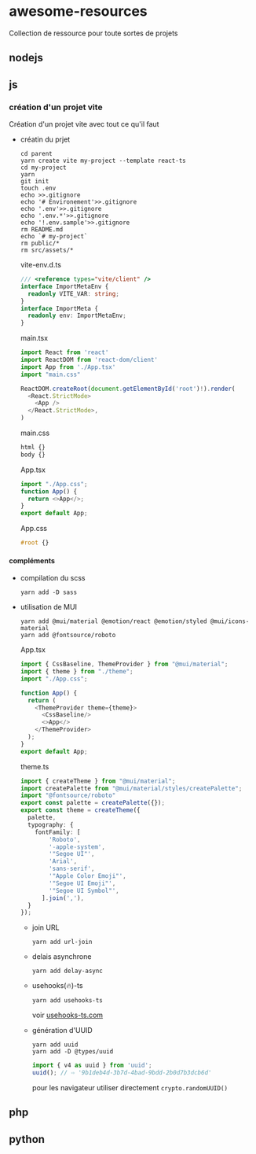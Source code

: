 # awesome-resources
Collection de ressource pour toute sortes de projets

## nodejs

## js

### création d'un projet vite

Création d'un projet vite avec tout ce qu'il faut

- créatin du prjet
  ```shell
  cd parent
  yarn create vite my-project --template react-ts
  cd my-project
  yarn
  git init
  touch .env
  echo >>.gitignore
  echo '# Environement'>>.gitignore
  echo '.env'>>.gitignore
  echo '.env.*'>>.gitignore
  echo '!.env.sample'>>.gitignore
  rm README.md
  echo `# my-project`
  rm public/*
  rm src/assets/*
  ```

  vite-env.d.ts
  ```typescript
  /// <reference types="vite/client" />
  interface ImportMetaEnv {
    readonly VITE_VAR: string;
  }  
  interface ImportMeta {
    readonly env: ImportMetaEnv;
  }
  ```
  main.tsx
  ```typescript
  import React from 'react'
  import ReactDOM from 'react-dom/client'
  import App from './App.tsx'
  import "main.css"
  
  ReactDOM.createRoot(document.getElementById('root')!).render(
    <React.StrictMode>
      <App />
    </React.StrictMode>,
  )
  ```
  main.css
  ```css
  html {}
  body {}
  ```
  App.tsx
  ```typescript
  import "./App.css";
  function App() {
    return <>App</>;
  }  
  export default App;
  ```
  App.css
  ```css
  #root {}
  ```
#### compléments

- compilation du scss
  ```shell
  yarn add -D sass
  ```

- utilisation de MUI
  ```shell
  yarn add @mui/material @emotion/react @emotion/styled @mui/icons-material
  yarn add @fontsource/roboto
  ```
  App.tsx
  ```typescript
  import { CssBaseline, ThemeProvider } from "@mui/material";
  import { theme } from "./theme";
  import "./App.css";
  
  function App() {
    return (
      <ThemeProvider theme={theme}>
        <CssBaseline/>
        <>App</>
      </ThemeProvider>
    );
  }
  export default App;
  ```
  theme.ts
  ```typescript
  import { createTheme } from "@mui/material";
  import createPalette from "@mui/material/styles/createPalette";
  import "@fontsource/roboto"
  export const palette = createPalette({});
  export const theme = createTheme({
    palette,
    typography: {
      fontFamily: [
          'Roboto',
          '-apple-system',
          '"Segoe UI"',
          'Arial',
          'sans-serif',
          '"Apple Color Emoji"',
          '"Segoe UI Emoji"',
          '"Segoe UI Symbol"',
        ].join(','),
    }
  });
  ```

  - join URL
    ```shell
    yarn add url-join
    ```
    
  - delais asynchrone
    ```shell
    yarn add delay-async
    ```
    
  - usehooks(🔥)-ts
    ```shell
    yarn add usehooks-ts
    ```
    voir [usehooks-ts.com](https://usehooks-ts.com/)

  - génération d'UUID
    ```shel
    yarn add uuid
    yarn add -D @types/uuid
    ```
    ```typescript
    import { v4 as uuid } from 'uuid';
    uuid(); // ⇨ '9b1deb4d-3b7d-4bad-9bdd-2b0d7b3dcb6d'
    ```
    pour les navigateur utiliser directement `crypto.randomUUID()`
    
## php

## python


